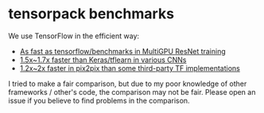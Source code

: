 
# tensorpack benchmarks

We use TensorFlow in the efficient way:

* [As fast as tensorflow/benchmarks in MultiGPU ResNet training](ResNet-MultiGPU/)
* [1.5x~1.7x faster than Keras/tflearn in various CNNs](other-wrappers/)
* [1.2x~2x faster in pix2pix than some third-party TF implementations](https://github.com/yenchenlin/pix2pix-tensorflow/issues/4#issuecomment-282054534)



I tried to make a fair comparison, but due to my poor knowledge of other frameworks / other's code, the comparison may not be fair.
Please open an issue if you believe to find problems in the comparison.
